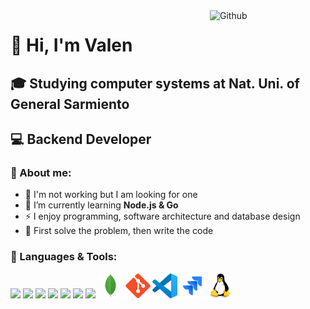 <img width="185" align="right" alt="Github" src="https://media.npr.org/assets/img/2023/01/14/this-is-fine_sq-0bd6d8072e991dc4708be3668cd480ae7df18a11-s800-c85.jpg" />

# 👋 Hi, I'm Valen
## 🎓 Studying computer systems at Nat. Uni. of General Sarmiento
## 💻 Backend Developer 

### 👾 About me:  
- 🔭 I'm not working but I am looking for one  
- 🌱 I’m currently learning **Node.js & Go**  
- ⚡ I enjoy programming, software architecture and database design  
- 🤍 First solve the problem, then write the code  

<div aling="left">
<h3>🔨 Languages & Tools:</h3/
  <div>
  <img id="python" src="https://devicon-website.vercel.app/api/python/original.svg" width="35" />
  <img id="java" src="https://devicon-website.vercel.app/api/java/original.svg" width="40" />
  <img id="nodejs" src="https://devicon-website.vercel.app/api/nodejs/original.svg" width="35" />
  <img id="typescript" src="https://devicon-website.vercel.app/api/typescript/original.svg" width="40" />
  <img id="express" src="https://devicon-website.vercel.app/api/express/original.svg" width="35" />
  <img id="nestjs" src="https://devicon-website.vercel.app/api/nestjs/plain.svg" width="40" />
  <img id="postgresql" src="https://devicon-website.vercel.app/api/postgresql/original.svg" width="40" />
  <img id="mongodb" src="https://github.com/devicons/devicon/blob/master/icons/mongodb/mongodb-original.svg" width="40" />
  <img id="git" src="https://github.com/devicons/devicon/blob/master/icons/git/git-original.svg" width="40" />
  <img id="vscode" src="https://github.com/devicons/devicon/blob/master/icons/vscode/vscode-original.svg" width="40" />
  <img id="jira" src="https://github.com/devicons/devicon/blob/master/icons/jira/jira-original.svg" width="40" />
  <img id="linux" src="https://github.com/devicons/devicon/blob/master/icons/linux/linux-original.svg" width="40" />
  </div>
</div>
